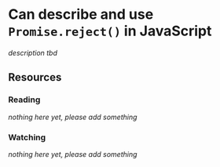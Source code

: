 # Can describe and use `Promise.reject()` in JavaScript

_description tbd_

## Resources

### Reading

_nothing here yet, please add something_

### Watching

_nothing here yet, please add something_
